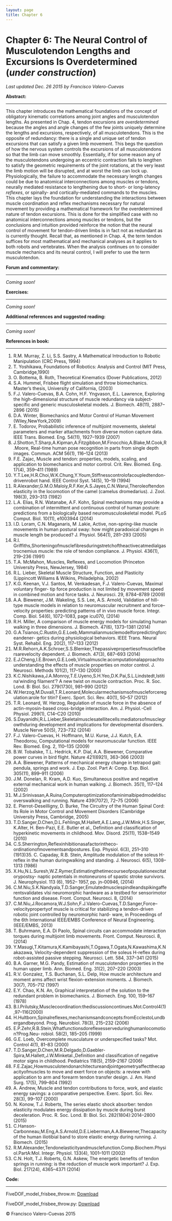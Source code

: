 ```yaml
---
layout: page
title: Chapter 6
---
```

# Chapter 6: The Neural Control of Musculotendon Lengths and Excursions Is Overdetermined   (*under construction*)

*Last updated Dec. 26 2015 by Francisco Valero-Cuevas*

**Abstract:**

_________


This chapter introduces the mathematical foundations of the concept of obligatory kinematic correlations among joint angles and musculotendon lengths. As presented in Chap. 4, tendon excursions are *overdetermined* because the angles and angle changes of the few joints uniquely determine the lengths and excursions, respectively, of all musculotendons. This is the opposite of redundancy: there is a single and unique set of tendon excursions that can satisfy a given limb movement. This begs the question of how the nervous system controls the excursions of all musculotendons so that the limb can move smoothly. Essentially, if for some reason any of the musculotendons undergoing an eccentric contraction fails to lengthen to satisfy the geometric requirements of the joint rotations, at the very least the limb motion will be disrupted, and at worst the limb can lock up. Physiologically, the failure to accommodate the necessary length changes could be due to anatomical interconnections among muscles or tendons, neurally mediated resistance to lengthening due to short- or long-latency *reflexes*, or spinally- and cortically-mediated commands to the muscles. This chapter lays the foundation for understanding the interactions between muscle coordination and reflex mechanisms necessary for natural movement by providing a mathematical framework for the overdetermined nature of tendon excursions. This is done for the simplified case with no anatomical interconnections among muscles or tendons, but the conclusions and intuition provided reinforce the notion that the neural control of movement for tendon-driven limbs is in fact not as redundant as is currently thought. Recall that, as mentioned in Chap. 4, the term tendon suffices for most mathematical and mechanical analyses as it applies to both robots and vertebrates. When the analysis continues on to consider muscle mechanics and its neural control, I will prefer to use the term musculotendon.

**Forum and commentary:**

_____________________

*Coming soon!*



**Exercises:**

__________

*Coming soon!*



**Additional references and suggested reading:**

____________________________________________

*Coming soon!*



**References in book:**

___________________

1. R.M. Murray, Z. Li, S.S. Sastry, A Mathematical Introduction to Robotic Manipulation (CRC Press, 1994)
2. T. Yoshikawa, Foundations of Robotics: Analysis and Control (MIT Press, Cambridge,1990)
3. O. Bottema, B. Roth, Theoretical Kinematics (Dover Publications, 2012)
4. S.A. Hummel, Frisbee flight simulation and throw biomechanics. Master’s thesis, University
of California, (2003)
5. F.J. Valero-Cuevas, B.A. Cohn, H.F. Yngvason, E.L. Lawrence, Exploring the high-dimensional
structure of muscle redundancy via subject-specific and generic musculoskeletal models.
J. Biomech. 48(11), 2887–2896 (2015)
6. D.A. Winter, Biomechanics and Motor Control of Human Movement (Wiley,NewYork,2009)
7. E. Todorov, Probabilistic inference of multijoint movements, skeletal parameters and marker
attachments from diverse motion capture data. IEEE Trans. Biomed. Eng. 54(11), 1927–1939
(2007)
8. J.Shotton,T.Sharp,A.Kipman,A.Fitzgibbon,M.Finocchio,A.Blake,M.Cook,R.Moore,
Real-time human pose recognition in parts from single depth images. Commun. ACM 56(1),
116–124 (2013)
9. F.E. Zajac, Muscle and tendon: properties, models, scaling, and application to biomechanics
and motor control. Crit. Rev. Biomed. Eng. 17(4), 359–411 (1989)
10. Y.T.Lee,H.R.Choi,W.K.Chung,Y.Youm,Stiffnesscontrolofacoupledtendon-drivenrobot
hand. IEEE Control Syst. 14(5), 10–19 (1994)
11. R.Alexander,G.M.O.Maloiy,R.F.Ker,A.S.Jayes,C.N.Warui,Theroleoftendonelasticity
in the locomotion of the camel (camelus dromedarius). J. Zool. 198(3), 293–313 (1982)
12. L.A. Elias, R.N. Watanabe, A.F. Kohn, Spinal mechanisms may provide a combination of intermittent and continuous control of human posture: predictions from a biologically based neuromusculoskeletal model. PLoS Comput. Biol. 10(11), e1003944 (2014)
13. I.D. Loram, C.N. Maganaris, M .Lakie, Active, non-spring-like muscle movements in human postural sway: how might paradoxical changes in muscle length be produced? J. Physiol. 564(1), 281–293 (2005)
14. R.I. Griffiths,Shorteningofmusclefibresduringstretchoftheactivecatmedialgastrocnemius muscle: the role of tendon compliance. J. Physiol. 436(1), 219–236 (1991)
15. T.A. McMahon, Muscles, Reflexes, and Locomotion (Princeton University Press, NewJersey, 1984)
16. R.L. Lieber, Skeletal Muscle Structure, Function, and Plasticity (Lippincott Williams & Wilkins, Philadelphia, 2002)
17. K.G. Keenan, V.J. Santos, M. Venkadesan, F.J. Valero-Cuevas, Maximal voluntary finger- tip force production is not limited by movement speed in combined motion and force tasks. J. Neurosci. 29, 8784–8789 (2009)
18. A.A. Biewener, J.M. Wakeling, S.S. Lee, A.S. Arnold, Validation of hill-type muscle models in relation to neuromuscular recruitment and force–velocity properties: predicting patterns of in vivo muscle force. Integr. Comp. Biol. 54(6), 1072–1083, page icu070, (2014)
19. R.H. Miller, A comparison of muscle energy models for simulating human walking in three dimensions. J. Biomech. 47(6), 1373–1381 (2014)
20. G.A.Tsianos,C.Rustin,G.E.Loeb,Mammalianmusclemodelforpredictingforceandener- getics during physiological behaviors. IEEE Trans. Neural Syst. Rehabil. Eng. 20(2), 117–133 (2012)
21. M.R.Rehorn,A.K.Schroer,S.S.Blemker,Thepassivepropertiesofmusclefibersarevelocity dependent. J. Biomech. 47(3), 687–693 (2014)
22. E.J.Cheng,I.E.Brown,G.E.Loeb,Virtualmuscle:acomputationalapproachtounderstanding the effects of muscle properties on motor control. J. Neurosci. Methods 101(2), 117–130 (2000)
23. K.C.Nishikawa,J.A.Monroy,T.E.Uyeno,S.H.Yeo,D.K.Pai,S.L.Lindstedt,Istitina‘winding filament’? A new twist on muscle contraction. Proc. R. Soc. Lond. B: Biol. Sci. 279(1730),
981–990 (2012)
24. W.Herzog,M.Duvall,T.R.Leonard,Molecularmechanismsofmuscleforceregulation:arole
for titin? Exerc. Sport. Sci. Rev. 40(1), 50–57 (2012)
25. T.R. Leonard, W. Herzog, Regulation of muscle force in the absence of actin-myosin-based
cross-bridge interaction. Am. J. Physiol.-Cell Physiol. 299(1), C14–C20 (2010)
26. S.Dayanidhi,R.L.Lieber,Skeletalmusclesatellitecells:mediatorsofmusclegrowthduring development and implications for developmental disorders. Muscle Nerve 50(5), 723–732
(2014)
27. F.J. Valero-Cuevas, H. Hoffmann, M.U. Kurse, J.J. Kutch, E.A. Theodorou, Computational
models for neuromuscular function. IEEE Rev. Biomed. Eng. 2, 110–135 (2009)
28. B.W. Tobalske, T.L. Hedrick, K.P. Dial, A.A. Biewener, Comparative power curves in bird
flight. Nature 421(6921), 363–366 (2003)
29. A.A. Biewener, Patterns of mechanical energy change in tetrapod gait: pendula, springs and
work. J. Exp. Zool. Part A: Comp. Exp. Biol. 305(11), 899–911 (2006)
30. J.M. Donelan, R. Kram, A.D. Kuo, Simultaneous positive and negative external mechanical
work in human walking. J. Biomech. 35(1), 117–124 (2002)
31. M.J.Srinivasan,A.Ruina,Computeroptimizationofaminimalbipedmodeldiscoverswalking
and running. Nature 439(7072), 72–75 (2006)
32. E. Pierrot-Deseilligny, D. Burke, The Circuitry of the Human Spinal Cord: Its Role in Motor
Control and Movement Disorders (Cambridge University Press, Cambridge, 2005)
33. T.D.Sanger,D.Chen,D.L.Fehlings,M.Hallett,A.E.Lang,J.W.Mink,H.S.Singer,K.Alter, H. Ben-Pazi, E.E. Butler et al., Definition and classification of hyperkinetic movements in
childhood. Mov. Disord. 25(11), 1538–1549 (2010)
34. C.S.Sherrington,Reflexinhibitionasafactorintheco-ordinationofmovementsandpostures.
Exp. Physiol. 6(3), 251–310 (1913)35. C. Capaday, R.B. Stein, Amplitude modulation of the soleus H-reflex in the human duringwalking and standing. J. Neurosci. 6(5), 1308–1313 (1986)
36. X.Hu,N.L.Suresh,W.Z.Rymer,Estimatingthetimecourseofpopulationexcitatorypostsy- naptic potentials in motoneurons of spastic stroke survivors. J. Neurophysiol. 113 (6), 1952– 1957, pp. jn-00946, (2014)
37. C.M.Niu,S.K.Nandyala,T.D.Sanger,Emulatedmusclespindleandspikingafferentsvalidates vlsi neuromorphic hardware as a testbed for sensorimotor function and disease. Front. Comput. Neurosci. 8, (2014)
38. C.M.Niu,J.Rocamora,W.J.Sohn,F.J.Valero-Cuevas,T.D.Sanger,Force–velocitypropertyof muscle is critical for stabilizing a tendon-driven robotic joint controlled by neuromorphic hard- ware, in Proceedings of the 6th International IEEE/EMBS Conference of Neural Engineering. (IEEE/EMBS, 2013)
39. T. Buhrmann, E.A. Di Paolo, Spinal circuits can accommodate interaction torques during multijoint limb movements. Front. Comput. Neurosci. 8, (2014)
40. Y.Masugi,T.Kitamura,K.Kamibayashi,T.Ogawa,T.Ogata,N.Kawashima,K.Nakazawa, Velocity-dependent suppression of the soleus H-reflex during robot-assisted passive stepping. Neurosci. Lett. 584, 337–341 (2015)
41. B.A. Garner, M.G. Pandy, Estimation of musculotendon properties in the human upper limb. Ann. Biomed. Eng. 31(2), 207–220 (2003)
42. R.V. Gonzalez, T.S. Buchanan, S.L. Delp, How muscle architecture and moment arms affect wrist flexion-extension moments. J. Biomech. 30(7), 705–712 (1997)
43. E.Y. Chao, K.N. An, Graphical interpretation of the solution to the redundant problem in biomechanics. J. Biomech. Eng. 100, 159–167 (1978)
44. B.I.Prilutsky,Musclecoordination:thediscussioncontinues.Mot.Control4(1),97–116(2000)
45. H.Hultborn,Spinalreflexes,mechanismsandconcepts:fromEcclestoLundbergandbeyond.
Prog. Neurobiol. 78(3), 215–232 (2006)
46. E.P.Zehr,R.B.Stein,Whatfunctionsdoreflexesserveduringhumanlocomotion?Prog.Neu-
robiol. 58(2), 185–205 (1999)
47. G.E. Loeb, Overcomplete musculature or underspecified tasks? Mot. Control 4(1), 81–83
(2000)
48. T.D.Sanger,D.Chen,M.R.Delgado,D.Gaebler-Spira,M.Hallett,J.W.Minketal.,Definition
and classification of negative motor signs in childhood. Pediatrics 118(5), 2159–2167 (2006)
49. F.E.Zajac,Howmusculotendonarchitectureandjointgeometryaffectthecapacityofmuscles to move and exert force on objects: a review with application to arm and forearm tendon transfer
design. J. Am. Hand Surg. 17(5), 799–804 (1992)
50. A. Andrew, Muscle and tendon contributions to force, work, and elastic energy savings: a
comparative perspective. Exerc. Sport. Sci. Rev. 28(3), 99–107 (2000)
51. N. Konow, T.J. Roberts, The series elastic shock absorber: tendon elasticity modulates energy dissipation by muscle during burst deceleration. Proc. R. Soc. Lond. B: Biol. Sci.
282(1804):2014–2800 (2015)
52. C.Hanson-Carbonneau,M.Eng,A.S.Arnold,D.E.Lieberman,A.A.Biewener,Thecapacity
of the human iliotibial band to store elastic energy during running. J. Biomech. (2015)
53. R.M.Alexander,Tendonelasticityandmusclefunction.Comp.Biochem.Physiol.PartA:Mol.
Integr. Physiol. 133(4), 1001–1011 (2002)
54. C.N. Holt, T.J. Roberts, G.N. Askew, The energetic benefits of tendon springs in running: is
the reduction of muscle work important? J. Exp. Biol. 217(24), 4365–4371 (2014)


**Code:**

_____

FiveDOF\_model\_frisbee\_throw.m: <a href="/Code/FiveDOF_model_frisbee_throw.m" download> Download </a>
<script src="https://gist.github.com/aboling/d1605f955def8c2ed1c8f4e81432dcf2.js"></script>

FiveDOF\_model\_frisbee\_throw.py: <a href="/Code/FiveDOF_model_frisbee_throw.py" download> Download </a>
<script src="https://gist.github.com/aboling/6acb61afd7712eb75ef90506d00244a6.js"></script>






© Francisco Valero-Cuevas 2015
